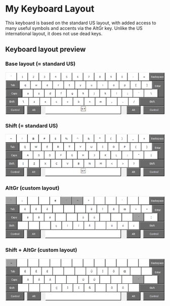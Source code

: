 
# My Keyboard Layout

This keyboard is based on the standard US layout, with added access to many useful symbols and accents via the AltGr key. Unlike the US international layout, it does not use dead keys.

## Keyboard layout preview

### Base layout (= standard US)

![Base layout](doc/v4_base.png)

### Shift (= standard US)

![Shift](doc/v4_shift.png)

### AltGr (custom layout)

![AltGr](doc/v4_altgr.png)

### Shift + AltGr (custom layout)

![Shift + AltGr](doc/v4_shift_altgr.png)
